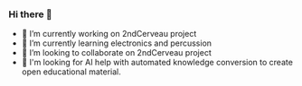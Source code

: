 ### Hi there 👋

<!--
**SullivanNagler/SullivanNagler** is a ✨ _special_ ✨ repository because its `README.md` (this file) appears on your GitHub profile.
-->

- 🔭 I’m currently working on 2ndCerveau project
- 🌱 I’m currently learning electronics and percussion 
- 👯 I’m looking to collaborate on 2ndCerveau project
- 🤔 I'm looking for AI help with automated knowledge conversion to create open educational material. 
